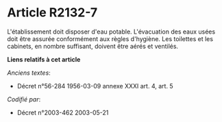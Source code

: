 # Article R2132-7

L'établissement doit disposer d'eau potable. L'évacuation des eaux usées doit être assurée conformément aux règles d'hygiène.
Les toilettes et les cabinets, en nombre suffisant, doivent être aérés et ventilés.

**Liens relatifs à cet article**

_Anciens textes_:

  - Décret n°56-284 1956-03-09 annexe XXXI art. 4, art. 5

_Codifié par_:

  - Décret n°2003-462 2003-05-21
